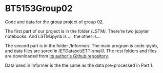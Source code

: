 # BT5153Group02
Code and data for the group project of group 02.

The first part of our project is in the folder /LSTM/. There're two jupyter notebooks. And LSTM.ipynb is ..., the other is...

The second part is in the folder /Informer/. The main program is code.ipynb, and data files are sored in /ETDataset/ETT-small/. The rest folders and files are downloaded from [its author's Github repository](https://github.com/zhouhaoyi/Informer2020.git).

Data used in Informer is the the same as the data pre-processed in Part 1.
